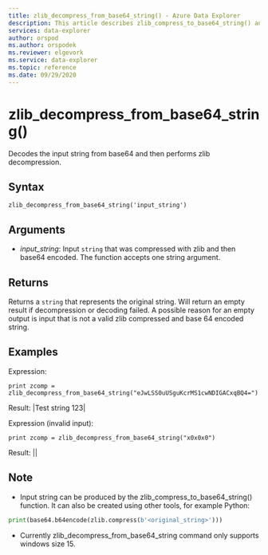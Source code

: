 ```yaml
---
title: zlib_decompress_from_base64_string() - Azure Data Explorer 
description: This article describes zlib_compress_to_base64_string() and zlib_decompress_from_base64_string() commands in Azure Data Explorer.
services: data-explorer
author: orspod
ms.author: orspodek
ms.reviewer: elgevork
ms.service: data-explorer
ms.topic: reference
ms.date: 09/29/2020
---
```

# zlib_decompress_from_base64_string()

Decodes the input string from base64 and then performs zlib decompression.

## Syntax

`zlib_decompress_from_base64_string('input_string')`

## Arguments

* *input_string*: Input `string` that was compressed with zlib and then base64 encoded. The function accepts one string argument.

## Returns

Returns a `string` that represents the original string. Will return an empty result if decompression or decoding failed. A possible reason for an empty output is input that is not a valid zlib compressed and base 64 encoded string.

## Examples

Expression:

```kusto
print zcomp = zlib_decompress_from_base64_string("eJwLSS0uUSguKcrMS1cwNDIGACxqBQ4=")
```

Result:
|Test string 123|

Expression (invalid input):

```kusto
print zcomp = zlib_decompress_from_base64_string("x0x0x0")
```

Result:
||

## Note
- Input string can be produced by the zlib_compress_to_base64_string() function. It can also be created using other tools, for example Python: 
```python
print(base64.b64encode(zlib.compress(b'<original_string>')))
```
- Currently zlib_decompress_from_base64_string command only supports windows size 15.

